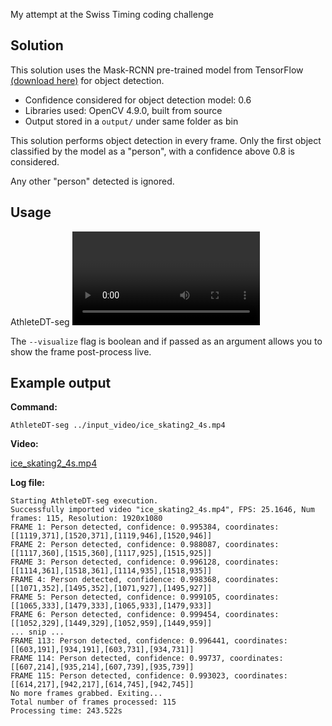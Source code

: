 My attempt at the Swiss Timing coding challenge

## Solution

This solution uses the Mask-RCNN pre-trained model from TensorFlow [(download here)](http://download.tensorflow.org/models/object_detection/mask_rcnn_inception_v2_coco_2018_01_28.tar.gz) for object detection.
* Confidence considered for object detection model: 0.6
* Libraries used: OpenCV 4.9.0, built from source
* Output stored in a `output/` under same folder as bin

This solution performs object detection in every frame. Only the first object classified by the model as a "person", with a confidence above 0.8 is considered.

Any other "person" detected is ignored.

## Usage

AthleteDT-seg <video path> [--visualize]

The `--visualize` flag is boolean and if passed as an argument allows you to show the frame post-process live.

## Example output

**Command:**

`AthleteDT-seg ../input_video/ice_skating2_4s.mp4`

**Video:**

[ice_skating2_4s.mp4]()

**Log file:**

```log
Starting AthleteDT-seg execution.
Successfully imported video "ice_skating2_4s.mp4", FPS: 25.1646, Num frames: 115, Resolution: 1920x1080
FRAME 1: Person detected, confidence: 0.995384, coordinates: [[1119,371],[1520,371],[1119,946],[1520,946]]
FRAME 2: Person detected, confidence: 0.988087, coordinates: [[1117,360],[1515,360],[1117,925],[1515,925]]
FRAME 3: Person detected, confidence: 0.996128, coordinates: [[1114,361],[1518,361],[1114,935],[1518,935]]
FRAME 4: Person detected, confidence: 0.998368, coordinates: [[1071,352],[1495,352],[1071,927],[1495,927]]
FRAME 5: Person detected, confidence: 0.999105, coordinates: [[1065,333],[1479,333],[1065,933],[1479,933]]
FRAME 6: Person detected, confidence: 0.999454, coordinates: [[1052,329],[1449,329],[1052,959],[1449,959]]
... snip ...
FRAME 113: Person detected, confidence: 0.996441, coordinates: [[603,191],[934,191],[603,731],[934,731]]
FRAME 114: Person detected, confidence: 0.99737, coordinates: [[607,214],[935,214],[607,739],[935,739]]
FRAME 115: Person detected, confidence: 0.993023, coordinates: [[614,217],[942,217],[614,745],[942,745]]
No more frames grabbed. Exiting...
Total number of frames processed: 115
Processing time: 243.522s

```
